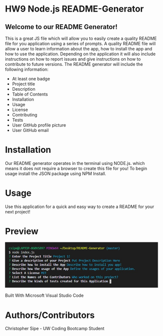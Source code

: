# HW9 Node.js README-Generator

## Welcome to our README Generator!
This is a great JS file which will allow you to easily create a quality README file for you application using a series of prompts. A quality README file will allow a user to learn information about the app, how to install the app and how to use the application. Depending on the application it will also include instructions on how to report issues and give instructions on how to contribute to future versions. The README generator will include the following information:

* At least one badge
* Project title
* Description
* Table of Contents
* Installation
* Usage
* License
* Contributing
* Tests
* User GitHub profile picture
* User GitHub email

# Installation
Our README generator operates in the terminal using NODE.js. which means it does not require a browser to create this file for you! To begin usage install the JSON package using NPM Install.

# Usage
Use this application for a quick and easy way to create a README for your next project!

# Preview
![picture](Assets/NodePreview.jpg)

Built With
Microsoft Visual Studio Code

# Authors/Contributors
Christopher Sipe - UW Coding Bootcamp Student
